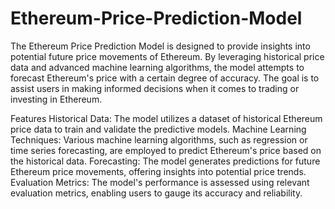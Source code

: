 # Ethereum-Price-Prediction-Model

The Ethereum Price Prediction Model is designed to provide insights into potential future price movements of Ethereum. By leveraging historical price data and advanced machine learning algorithms, the model attempts to forecast Ethereum's price with a certain degree of accuracy. The goal is to assist users in making informed decisions when it comes to trading or investing in Ethereum.

Features
Historical Data: The model utilizes a dataset of historical Ethereum price data to train and validate the predictive models.
Machine Learning Techniques: Various machine learning algorithms, such as regression or time series forecasting, are employed to predict Ethereum's price based on the historical data.
Forecasting: The model generates predictions for future Ethereum price movements, offering insights into potential price trends.
Evaluation Metrics: The model's performance is assessed using relevant evaluation metrics, enabling users to gauge its accuracy and reliability.
